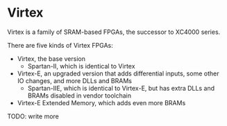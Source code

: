 # Virtex

Virtex is a family of SRAM-based FPGAs, the successor to XC4000 series.

There are five kinds of Virtex FPGAs:

- Virtex, the base version
  - Spartan-II, which is identical to Virtex
- Virtex-E, an upgraded version that adds differential inputs, some other IO changes, and more DLLs and BRAMs
  - Spartan-IIE, which is identical to Virtex-E, but has extra DLLs and BRAMs disabled in vendor toolchain
- Virtex-E Extended Memory, which adds even more BRAMs

TODO: write more

